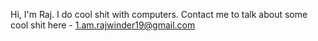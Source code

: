 Hi, I'm Raj. I do cool shit with computers. Contact me to talk about some cool shit here - 1.am.rajwinder19@gmail.com
<!---
- 👋 Hi, I’m @Rajwinder-Singh-19
- 👀 I’m interested in ...
- 🌱 I’m currently learning ...
- 💞️ I’m looking to collaborate on ...
- 📫 How to reach me ...
- 😄 Pronouns: ...
- ⚡ Fun fact: ...

<!---
Rajwinder-Singh-19/Rajwinder-Singh-19 is a ✨ special ✨ repository because its `README.md` (this file) appears on your GitHub profile.
You can click the Preview link to take a look at your changes.
--->
